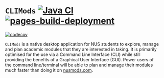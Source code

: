 # `CLIMods` [![Java CI](https://github.com/AY2223S1-CS2103-F14-1/tp/actions/workflows/gradle.yml/badge.svg)](https://github.com/AY2223S1-CS2103-F14-1/tp/actions/workflows/gradle.yml) [![pages-build-deployment](https://github.com/AY2223S1-CS2103-F14-1/tp/actions/workflows/pages/pages-build-deployment/badge.svg)](https://github.com/AY2223S1-CS2103-F14-1/tp/actions/workflows/pages/pages-build-deployment)

[![codecov](https://codecov.io/gh/nus-cs2103-AY2223S1/tp/branch/master/graph/badge.svg?token=A2FU6P932B)](https://codecov.io/gh/nus-cs2103-AY2223S1/tp)

`CLIMods` is a native desktop application for NUS students to explore, manage and plan academic modules that they are interested in taking. It is primarily optimised for the use via a Command Line Interface (CLI) while still providing the benefits of a Graphical User Interface (GUI). Power users of the command line/terminal will be able to plan and manage their modules much faster than doing it on [nusmods.com](https://nusmods.com).